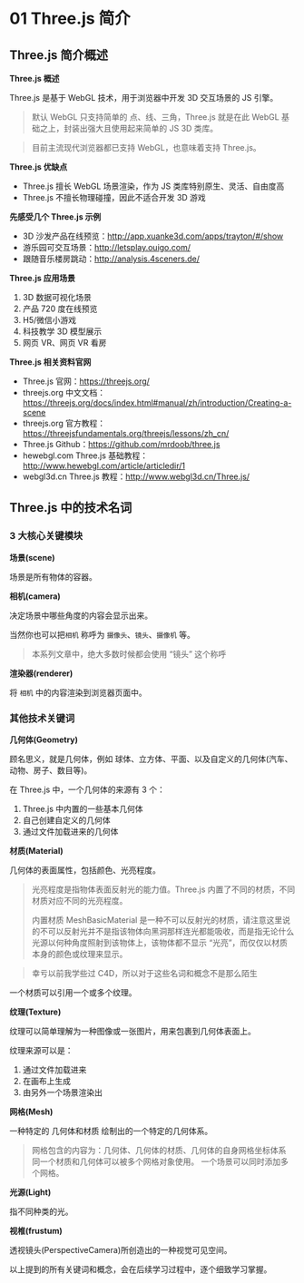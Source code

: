 # 01 Three.js 简介

## Three.js 简介概述

**Three.js 概述**

Three.js 是基于 WebGL 技术，用于浏览器中开发 3D 交互场景的 JS 引擎。

> 默认 WebGL 只支持简单的 点、线、三角，Three.js 就是在此 WebGL 基础之上，封装出强大且使用起来简单的 JS 3D 类库。

> 目前主流现代浏览器都已支持 WebGL，也意味着支持 Three.js。

**Three.js 优缺点**

- Three.js 擅长 WebGL 场景渲染，作为 JS 类库特别原生、灵活、自由度高
- Three.js 不擅长物理碰撞，因此不适合开发 3D 游戏

**先感受几个 Three.js 示例**

- 3D 沙发产品在线预览：http://app.xuanke3d.com/apps/trayton/#/show
- 游乐园可交互场景：http://letsplay.ouigo.com/
- 跟随音乐楼房跳动：http://analysis.4sceners.de/

**Three.js 应用场景**

1. 3D 数据可视化场景
2. 产品 720 度在线预览
3. H5/微信小游戏
4. 科技教学 3D 模型展示
5. 网页 VR、网页 VR 看房

**Three.js 相关资料官网**

- Three.js 官网：https://threejs.org/
- threejs.org 中文文档：https://threejs.org/docs/index.html#manual/zh/introduction/Creating-a-scene
- threejs.org 官方教程：https://threejsfundamentals.org/threejs/lessons/zh_cn/
- Three.js Github：https://github.com/mrdoob/three.js
- hewebgl.com Three.js 基础教程：http://www.hewebgl.com/article/articledir/1
- webgl3d.cn Three.js 教程：http://www.webgl3d.cn/Three.js/

## Three.js 中的技术名词

### 3 大核心关键模块

**场景(scene)**

场景是所有物体的容器。

**相机(camera)**

决定场景中哪些角度的内容会显示出来。

当然你也可以把`相机` 称呼为 `摄像头`、`镜头`、`摄像机` 等。

> 本系列文章中，绝大多数时候都会使用 “镜头” 这个称呼

**渲染器(renderer)**

将 `相机` 中的内容渲染到浏览器页面中。

### 其他技术关键词

**几何体(Geometry)**

顾名思义，就是几何体，例如 球体、立方体、平面、以及自定义的几何体(汽车、动物、房子、数目等)。

在 Three.js 中，一个几何体的来源有 3 个：

1. Three.js 中内置的一些基本几何体
2. 自己创建自定义的几何体
3. 通过文件加载进来的几何体

**材质(Material)**

几何体的表面属性，包括颜色、光亮程度。

> 光亮程度是指物体表面反射光的能力值。Three.js 内置了不同的材质，不同材质对应不同的光亮程度。
>
> 内置材质 MeshBasicMaterial 是一种不可以反射光的材质，请注意这里说的不可以反射光并不是指该物体向黑洞那样连光都能吸收，而是指无论什么光源以何种角度照射到该物体上，该物体都不显示 “光亮”，而仅仅以材质本身的颜色或纹理来显示。

> 幸亏以前我学些过 C4D，所以对于这些名词和概念不是那么陌生

一个材质可以引用一个或多个纹理。

**纹理(Texture)**

纹理可以简单理解为一种图像或一张图片，用来包裹到几何体表面上。

纹理来源可以是：

1. 通过文件加载进来
2. 在画布上生成
3. 由另外一个场景渲染出

**网格(Mesh)**

一种特定的 几何体和材质 绘制出的一个特定的几何体系。

> 网格包含的内容为：几何体、几何体的材质、几何体的自身网格坐标体系
> 同一个材质和几何体可以被多个网格对象使用。
> 一个场景可以同时添加多个网格。

**光源(Light)**

指不同种类的光。

**视椎(frustum)**

透视镜头(PerspectiveCamera)所创造出的一种视觉可见空间。

以上提到的所有关键词和概念，会在后续学习过程中，逐个细致学习掌握。
